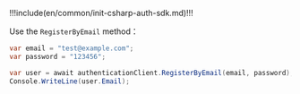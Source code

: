 !!!include(en/common/init-csharp-auth-sdk.md)!!!

Use the `RegisterByEmail` method：

```csharp
var email = "test@example.com";
var password = "123456";

var user = await authenticationClient.RegisterByEmail(email, password);
Console.WriteLine(user.Email);
```
